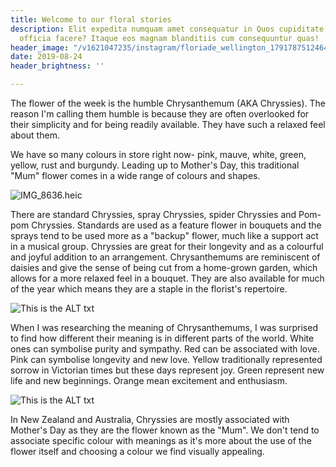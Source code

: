 ```yaml
---
title: Welcome to our floral stories
description: Elit expedita numquam amet consequatur in Quos cupiditate natus eligendi
  officia facere? Itaque eos magnam blanditiis cum consequuntur quas!
header_image: "/v1621047235/instagram/floriade_wellington_17917875124646997.jpg"
date: 2019-08-24
header_brightness: ''

---
```

The flower of the week is the humble Chrysanthemum (AKA Chryssies). The reason I'm calling them humble is because they are often overlooked for their simplicity and for being readily available. They have such a relaxed feel about them.

We have so many colours in store right now- pink, mauve, white, green, yellow, rust and burgundy.  Leading up to Mother's Day, this traditional "Mum" flower comes in a wide range of colours and shapes.

![IMG_8636.heic](https://res.cloudinary.com/floriade/image/upload/v1623993789/IMG_8636.heic "IMG_8636.heic")

There are standard Chryssies, spray Chryssies, spider Chryssies and Pom-pom Chryssies.  Standards are used as a feature flower in bouquets and the sprays tend to be used more as a "backup" flower, much like a support act in a musical group. Chryssies are great for their longevity and as a colourful and joyful addition to an arrangement.  Chrysanthemums are reminiscent of daisies and give the sense of being cut from a home-grown garden, which allows for a more relaxed feel in a bouquet. They are also available for much of the year which means they are a staple in the florist's repertoire.

![This is the ALT txt](https://res.cloudinary.com/floriade/image/upload/v1621047234/instagram/floriade_wellington_18144902461162640.jpg "This is the title")

When I was researching the meaning of Chrysanthemums, I was surprised to find how different their meaning is in different parts of the world. White ones can symbolise purity and sympathy.  Red can be associated with love. Pink can symbolise longevity and new love. Yellow traditionally represented sorrow in Victorian times but these days represent joy. Green represent new life and new beginnings. Orange mean excitement and enthusiasm.

![This is the ALT txt](https://res.cloudinary.com/floriade/image/upload/v1596539394/wedding-flowers/wedding-flowers-by-floriade-00033.jpg "This is the title")

In New Zealand and Australia, Chryssies are mostly associated with Mother's Day as they are the flower known as the "Mum". We don't tend to associate specific colour with meanings as it's more about the use of the flower itself and choosing a colour we find visually appealing.
